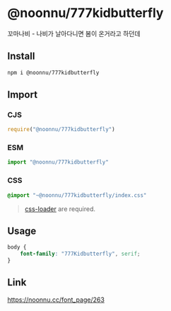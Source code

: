 # @noonnu/777kidbutterfly
꼬마나비 - 나비가 날아다니면 봄이 온거라고 하던데

## Install
```sh
npm i @noonnu/777kidbutterfly
```
## Import
### CJS
```js
require("@noonnu/777kidbutterfly")
```
### ESM
```js
import "@noonnu/777kidbutterfly"
```
### CSS 
```css
@import "~@noonnu/777kidbutterfly/index.css"
```
> [css-loader](https://github.com/webpack-contrib/css-loader) are required.

## Usage
```css
body {
    font-family: "777Kidbutterfly", serif;
}
```

## Link
https://noonnu.cc/font_page/263
